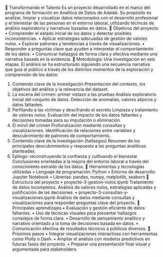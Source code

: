 💼 Transformando el Talento
Es un proyecto desarrollado en el marco del programa de formación en Analítica de Datos de Adalab. 
Su propósito es analizar, limpiar y visualizar datos relacionados con el desarrollo profesional y el bienestar de las personas en el entorno laboral, utilizando técnicas de análisis exploratorio y narrativas basadas en datos.
🎯 Objetivos del proyecto
•	Comprender el estado inicial de los datos y detectar posibles inconsistencias.
•	Aplicar estrategias adecuadas de gestión de valores nulos.
•	Explorar patrones y tendencias a través de visualizaciones.
•	Responder a preguntas clave que ayuden a interpretar el comportamiento de los datos.
•	Comunicar hallazgos de forma clara y efectiva mediante una narrativa basada en la evidencia.
🧭 Metodología: Una investigación en seis etapas.
El análisis se ha estructurado siguiendo una secuencia narrativa que guía al público a través de los distintos momentos de la exploración y comprensión de los datos:
1.	Contenido clave de la investigación
Presentación del contexto, los objetivos del análisis y la relevancia del dataset.
2.	La escena del crimen: primer vistazo a las pruebas
Análisis exploratorio inicial del conjunto de datos. Detección de anomalías, valores atípicos y datos faltantes.
3.	Perfilando a las víctimas y descifrando el secreto
Limpieza y tratamiento de valores nulos. Evaluación del impacto de los datos faltantes y decisiones tomadas para su imputación o eliminación.
4.	El móvil del crimen
Profundización mediante consultas y visualizaciones. Identificación de relaciones entre variables y descubrimiento de patrones de comportamiento.
5.	Contenido clave de la investigación (hallazgos)
Resumen de los principales descubrimientos y respuesta a las preguntas analíticas planteadas.
6.	Epílogo: reconstruyendo la confianza y cultivando el bienestar
Conclusiones orientadas a la mejora del entorno laboral a través del conocimiento extraído de los datos.
🧰 Herramientas y tecnologías utilizadas
•	Lenguaje de programación: Python
•	Entorno de desarrollo: Jupyter Notebook
•	Librerías: pandas, numpy, matplotlib, seaborn
📂 Estructura del proyecto
•	proyecto-3-gestion-nulos.ipynb
Tratamiento de datos incompletos. Análisis de valores nulos, estrategias aplicadas y justificación de las decisiones.
•	proyecto-3-consultas-y-visualizaciones.ipynb
Análisis de datos mediante consultas y visualizaciones para responder preguntas clave del proyecto.
🧠 Principales aprendizajes
•	Evaluación y gestión eficiente de datos faltantes.
•	Uso de técnicas visuales para presentar hallazgos complejos de forma clara.
•	Desarrollo de pensamiento analítico y narrativo orientado a la toma de decisiones basada en datos.
•	Comunicación efectiva de resultados técnicos a públicos diversos.
🚀 Próximos pasos
•	Integrar visualizaciones interactivas con herramientas como Plotly o Dash.
•	Ampliar el análisis con modelos predictivos en futuras fases del proyecto.
•	Preparar una presentación final visual y argumentada para stakeholders.


